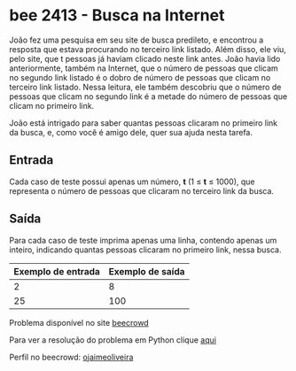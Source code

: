 # bee 2413 - Busca na Internet

João fez uma pesquisa em seu site de busca predileto, e encontrou a resposta que estava procurando no terceiro link listado. Além disso, ele viu, pelo site, que t pessoas já haviam clicado neste link antes. João havia lido anteriormente, também na Internet, que o número de pessoas que clicam no segundo link listado é o dobro de número de pessoas que clicam no terceiro link listado. Nessa leitura, ele também descobriu que o número de pessoas que clicam no segundo link é a metade do número de pessoas que clicam no primeiro link.

João está intrigado para saber quantas pessoas clicaram no primeiro link da busca, e, como você é amigo dele, quer sua ajuda nesta tarefa.

## Entrada

Cada caso de teste possui apenas um número, **t** (1 ≤ **t** ≤ 1000), que representa o número de pessoas que clicaram no terceiro link da busca.

## Saída

Para cada caso de teste imprima apenas uma linha, contendo apenas um inteiro, indicando quantas pessoas clicaram no primeiro link, nessa busca.

| Exemplo de entrada | Exemplo de saída |
| ------------------ | ----------------- |
| 2                  | 8                 |
| 25                 | 100               |



Problema disponível no site [beecrowd](https://www.beecrowd.com.br/judge/pt/problems/view/2413)

Para ver a resolução do problema em Python clique [aqui](https://github.com/ojaimeoliveira/beecrowd/blob/main/bee%202413/bee-2413.py)

Perfil no beecrowd: [ojaimeoliveira](https://www.beecrowd.com.br/judge/pt/profile/691506)
